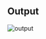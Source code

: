 ## Output

![output](https://github.com/user-attachments/assets/4415dcf7-dfb9-488f-90b6-e2c68a8697b6)
